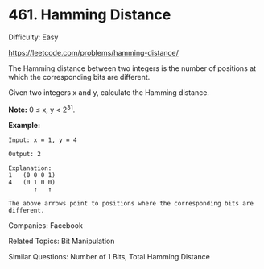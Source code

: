 # 461. Hamming Distance

Difficulty: Easy

https://leetcode.com/problems/hamming-distance/

The Hamming distance between two integers is the number of positions at which the corresponding bits are different.

Given two integers x and y, calculate the Hamming distance.

**Note:**
0 ≤ x, y < 2<sup>31</sup>.

**Example:**
```
Input: x = 1, y = 4

Output: 2

Explanation:
1   (0 0 0 1)
4   (0 1 0 0)
       ↑   ↑

The above arrows point to positions where the corresponding bits are different.
```

Companies: Facebook

Related Topics: Bit Manipulation

Similar Questions: Number of 1 Bits, Total Hamming Distance

